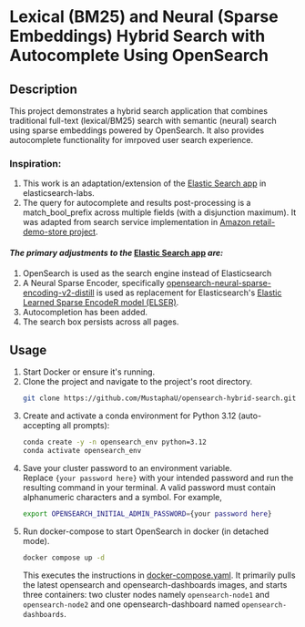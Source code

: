 # Lexical (BM25) and Neural (Sparse Embeddings) Hybrid Search with Autocomplete Using OpenSearch

## Description
This project demonstrates a hybrid search application that combines traditional full-text (lexical/BM25) search with semantic (neural) search using sparse embeddings powered by OpenSearch. It also provides autocomplete functionality for imrpoved user search experience.

### Inspiration:  
1. This work is an adaptation/extension of the [Elastic Search app](https://github.com/elastic/elasticsearch-labs/tree/main/example-apps/search-tutorial/v3/search-tutorial) in elasticsearch-labs.
2. The query for autocomplete and results post-processing is a match_bool_prefix across multiple fields (with a disjunction maximum). It was adapted from search service implementation in [Amazon retail-demo-store project](https://github.com/aws-samples/retail-demo-store/blob/master/src/search/src/search-service/app.py).

#### *The primary adjustments to the* [Elastic Search app](https://github.com/elastic/elasticsearch-labs/tree/main/example-apps/search-tutorial/v3/search-tutorial) *are:*
1. OpenSearch is used as the search engine instead of Elasticsearch
2. A Neural Sparse Encoder, specifically [opensearch-neural-sparse-encoding-v2-distill](https://huggingface.co/opensearch-project/opensearch-neural-sparse-encoding-v2-distill) is used as replacement for Elasticsearch's [Elastic Learned Sparse EncodeR model (ELSER)](https://www.elastic.co/docs/solutions/search/semantic-search/semantic-search-elser-ingest-pipelines#:~:text=Elastic%20Learned%20Sparse%20EncodeR%20%2D%20or%20ELSER%20%2D%20is%20an%20NLP%20model%20trained%20by%20Elastic%20that%20enables%20you%20to%20perform%20semantic%20search%20by%20using%20sparse%20vector%20representation).
3. Autocompletion has been added.
4. The search box persists across all pages.



## Usage
1. Start Docker or ensure it's running.
2. Clone the project and navigate to the project's root directory.
    ```bash
    git clone https://github.com/MustaphaU/opensearch-hybrid-search.git && cd opensearch-hybrid-search
    ```
3. Create and activate a conda environment for Python 3.12 (auto-accepting all prompts):
    ```bash
    conda create -y -n opensearch_env python=3.12
    conda activate opensearch_env
    ```
4. Save your cluster password to an environment variable.   
    Replace `{your password here}` with your intended password and run the resulting command in your terminal. A valid password must contain alphanumeric characters and a symbol. For example,  
    ```bash
    export OPENSEARCH_INITIAL_ADMIN_PASSWORD={your password here}
    ```
5. Run docker-compose to start OpenSearch in docker (in detached mode).
    ```bash
    docker compose up -d
    ```
    This executes the instructions in [docker-compose.yaml](docker-compose.yml). It primarily pulls the latest opensearch and opensearch-dashboards images, and starts three containers: two cluster nodes namely `opensearch-node1` and `opensearch-node2` and one opensearch-dashboard named `opensearch-dashboards`.



